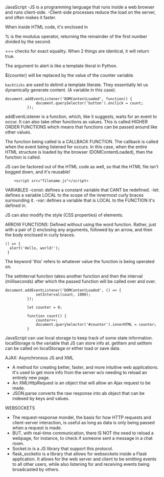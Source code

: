JavaScript
-JS is a programming language that runs inside a web browser and runs client-side.
-Client-side processes reduce the load on the server, and often makes it faster.

When inside HTML code, it's enclosed in <script> tags. 

Some JS events:
- onmouseover : triggers when an element is hovered over
- onkeydown : triggers when a key is pressed
- onkeyup : triggers when a key is released
- onload : triggers when a page is loaded
- onblur : triggers when an object loses focus (when moving away from an input box, for example)

DOM: Document Object Model --> Essentially the contents of a webpage
- JS can manipulate and change the contents of the DOM.

              function hello() {
                  document.querySelector('h1').innerHTML = 'Goodbye!';
              }
- In this function, document refers to the current web page being displayed. 
- querySelector('tag') is a function that looks through a page for a certain CSS selector, and returns that element. Instead of 
  a tag, '.class' and '#id' can also be used.
- querySelector will only select and return the first result. 
- The innerHTML property of an element is the HTML content within the element's tags. 
 
let is a keyword used to define variables.

Conditional statements
    
    <script>
      let counter = 0;

      function count() {
          counter++;
          document.querySelector('#counter').innerHTML = counter;

          if (counter % 10 === 0) {
              alert(`Counter is at ${counter}!`);
          }
      }
  </script>

% is the modulus operator, returning the remainder of the first number divided by the second.

=== checks for exact equality. When 2 things are identical, it will return true. 

The argument to alert is like a template literal in Python. 

${counter} will be replaced by the value of the counter variable. 

` backticks ` are used to delimit a template literate. They essentially let us dynamically generate content. (A variable in this case).


    document.addEventListener('DOMContentLoaded', function() {
                  document.querySelector('button').onclick = count;
              });
              
addEventListener is a function, which, like it suggests, waits for an event to occur. It can also take other
functions as values. This is called HIGHER ORDER FUNCTIONS which means that functions can be passed around like other values.

The function being called is a CALLBACK FUNCTION. The callback is called when the event being listened for occurs. In this case, when the entire HTML structure is loaded by the browser (DOMContentLoaded), then the function is called. 
 
JS can be factored out of the HTML code as well, so that the HTML file isn't bogged down,
and it's reusable! 
        
        <script src="filename.js"</script>
     
VARIABLES
 -const: defines a constant variable that CANT be redefined.
 -let: defines a variable LOCAL to the scope of the innermost curly braces surrounding it.
 -var: defines a variable that is LOCAL to the FUNCTION it's defined in. 
     
JS can also modify the style (CSS properties) of elements.
    
ARROW FUNCTIONS: Defined without using the word function. Rather, just with a pair of () enclosing
any arguments, followed by an arrow, and then the body enclosed in curly braces. 

    () => {
      alert('Hello, world!');
     }

The keyword 'this' refers to whatever value the function is being operated on. 

The setInterval function takes another function and then the interval (milliseconds) after 
which the passed function will be called over and over.

    document.addEventListener('DOMContentLoaded', () => {
                  setInterval(count, 1000);
              });

              let counter = 0;

              function count() {
                  counter++;
                  document.querySelector('#counter').innerHTML = counter;
              }

JavaScript can use local storage to keep track of some state information.
localStorage is the variable that JS can store info at. getItem and setItem can be called
on localStorage or either load or save data. 

AJAX: Asynchronous JS and XML
- A method for creating better, faster, and more intuitive web applications. It's used to get more
info from the server w/o needing to reload an entirely new page. 
- An XMLHttpRequest is an object that will allow an Ajax request to be made.
- JSON.parse converts the raw response into ab object that can be indexed by keys and values.

WEBSOCKETS
- The request-response mondel, the basis for how HTTP requests and client-server interaction, is useful as long as data is only being passed when a request is made. 
- BUT, with real-time communication, there IS NOT the need to reload a webpage, for instance,
to check if someone sent a message in a chat room. 
- Socket.io is a JS library that support this protocol. 
- flask_socketio is a library that allows for websockets inside a Flask application. It allows for the web server and client to be emitting events to all other users, while also listening for and receiving events being broadcasted by others.
 


